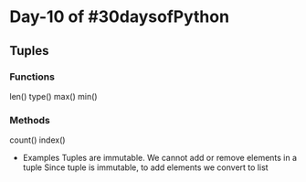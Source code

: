 # Day-10 of #30daysofPython

## Tuples

### Functions
len()
type()
max()
min()
### Methods
count()
index()

- Examples
Tuples are immutable.
We cannot add or remove elements in a tuple
Since tuple is immutable, to add elements we convert to list